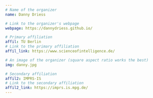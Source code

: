 ```yaml
---
# Name of the organizer
name: Danny Driess

# Link to the organizer's webpage
webpage: https://dannydriess.github.io/

# Primary affiliation
affil: TU Berlin
# Link to the primary affiliation
affil_link: https://www.scienceofintelligence.de/

# An image of the organizer (square aspect ratio works the best)
img: danny.jpg 

# Secondary affiliation
affil2: IMPRS-IS
# Link to the secondary affiliation
affil2_link: https://imprs.is.mpg.de/
---
```

